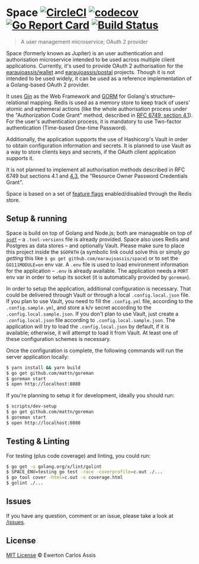 # Space [![CircleCI](https://dl.circleci.com/status-badge/img/gh/earaujoassis/space/tree/master.svg?style=svg)](https://dl.circleci.com/status-badge/redirect/gh/earaujoassis/space/tree/master) [![codecov](https://codecov.io/gh/earaujoassis/space/branch/master/graph/badge.svg)](https://codecov.io/gh/earaujoassis/space) [![Go Report Card](https://goreportcard.com/badge/github.com/earaujoassis/space)](https://goreportcard.com/report/github.com/earaujoassis/space) [![Build Status](https://travis-ci.com/earaujoassis/space.svg?branch=master)](https://travis-ci.com/earaujoassis/space)

> A user management microservice; OAuth 2 provider

Space (formerly known as Jupiter) is an user authentication and authorisation microservice intended to be used across
multiple client applications. Currently, it's used to provide OAuth 2 authorisation for the
[earaujoassis/wallet](https://github.com/earaujoassis/wallet) and [earaujoassis/postal](https://github.com/earaujoassis/postal)
projects. Though it is not intended to be used widely, it can be used as a reference implementation of a Golang-based
OAuth 2 provider.

It uses [Gin](https://gin-gonic.github.io/gin/) as the Web Framework and [GORM](http://gorm.io/) for Golang's
structure&ndash;relational mapping. Redis is used as a memory store to keep track of users' atomic and ephemeral actions
(like the whole authorisation process under the "Authorization Code Grant" method, described in
[RFC 6749, section 4.1](https://tools.ietf.org/html/rfc6749#section-4.1)). For the user's authentication process, it is
mandatory to use Two-factor authentication (Time-based One-time Password).

Additionally, the application supports the use of Hashicorp's Vault in order to obtain configuration information and
secrets. It is planned to use Vault as a way to store clients keys and secrets, if the OAuth client application supports it.

It is not planned to implement all authorisation methods described in RFC 6749 but sections 4.1 and [4.3](https://tools.ietf.org/html/rfc6749#section-4.3), the "Resource Owner Password Credentials Grant".

Space is based on a set of [feature flags](docs/feature-gate.md) enabled/disabled through the Redis store.

## Setup & running

Space is build on top of Golang and Node.js; both are manageable on top of [`asdf`](https://github.com/asdf-vm/asdf) –
a `.tool-versions` file is already provided. Space also uses Redis and Postgres as data stores – and optionally Vault.
Please make sure to place this project inside the `$GOPATH` (a symbolic link could solve this or
simply *go getting* this like `$ go get github.com/earaujoassis/space`) or to set the `GO111MODULE=on` env var. A `.env`
file is used to load environment information for the application – `.env` is already available. The application
needs a `PORT` env var in order to setup its socket (it is automatically provided by `goreman`).

In order to setup the application, additional configuration is necessary. That could be delivered through Vault or through
a local `.config.local.json` file. If you plan to use Vault, you need to fill the `.config.yml` file, according to the
`.config.sample.yml`, and store a k/v secret according to the `.config.local.sample.json`. If you don't plan to use Vault,
just create a `.config.local.json` file according to `.config.local.sample.json`. The application will try to load the
`.config.local.json` by default, if it is available; otherwise, it will attempt to load it from Vault. At least one of these
configuration schemes is necessary.

Once the configuration is complete, the following commands will run the server application locally:

```sh
$ yarn install && yarn build
$ go get github.com/mattn/goreman
$ goreman start
$ open http://localhost:8080
```

If you're planning to setup it for development, ideally you should run:

```sh
$ scripts/dev-setup
$ go get github.com/mattn/goreman
$ goreman start
$ open http://localhost:8080
```

## Testing & Linting

For testing (plus code coverage) and linting, you could run:

```sh
$ go get -u golang.org/x/lint/golint
$ SPACE_ENV=testing go test -race -coverprofile=c.out ./...
$ go tool cover -html=c.out -o coverage.html
$ golint ./...
```

## Issues

If you have any question, comment or an issue, please take a look at [/issues](https://github.com/earaujoassis/space/issues).

## License

[MIT License](http://earaujoassis.mit-license.org/) &copy; Ewerton Carlos Assis
